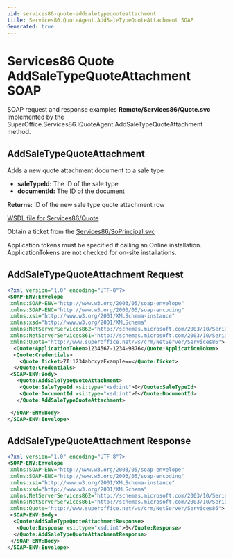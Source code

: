 ```yaml
---
uid: services86-quote-addsaletypequoteattachment
title: Services86.QuoteAgent.AddSaleTypeQuoteAttachment SOAP
Generated: true
---
```


# Services86 Quote AddSaleTypeQuoteAttachment SOAP

SOAP request and response examples **Remote/Services86/Quote.svc**
Implemented by the <see cref="M:SuperOffice.Services86.IQuoteAgent.AddSaleTypeQuoteAttachment">SuperOffice.Services86.IQuoteAgent.AddSaleTypeQuoteAttachment</see> method.

## AddSaleTypeQuoteAttachment

Adds a new quote attachment document to a sale type

* **saleTypeId:** The ID of the sale type
* **documentId:** The ID of the document

**Returns:** ID of the new sale type quote attachment row


[WSDL file for Services86/Quote](../Services86-Quote.md)

Obtain a ticket from the [Services86/SoPrincipal.svc](../SoPrincipal/index.md)

Application tokens must be specified if calling an Online installation. ApplicationTokens are not checked for on-site installations.

## AddSaleTypeQuoteAttachment Request

```xml
<?xml version="1.0" encoding="UTF-8"?>
<SOAP-ENV:Envelope
 xmlns:SOAP-ENV="http://www.w3.org/2003/05/soap-envelope"
 xmlns:SOAP-ENC="http://www.w3.org/2003/05/soap-encoding"
 xmlns:xsi="http://www.w3.org/2001/XMLSchema-instance"
 xmlns:xsd="http://www.w3.org/2001/XMLSchema"
 xmlns:NetServerServices862="http://schemas.microsoft.com/2003/10/Serialization/Arrays"
 xmlns:NetServerServices861="http://schemas.microsoft.com/2003/10/Serialization/"
 xmlns:Quote="http://www.superoffice.net/ws/crm/NetServer/Services86">
  <Quote:ApplicationToken>1234567-1234-9876</Quote:ApplicationToken>
  <Quote:Credentials>
    <Quote:Ticket>7T:1234abcxyzExample==</Quote:Ticket>
  </Quote:Credentials>
 <SOAP-ENV:Body>
   <Quote:AddSaleTypeQuoteAttachment>
    <Quote:SaleTypeId xsi:type="xsd:int">0</Quote:SaleTypeId>
    <Quote:DocumentId xsi:type="xsd:int">0</Quote:DocumentId>
   </Quote:AddSaleTypeQuoteAttachment>

 </SOAP-ENV:Body>
</SOAP-ENV:Envelope>

```


## AddSaleTypeQuoteAttachment Response

```xml
<?xml version="1.0" encoding="UTF-8"?>
<SOAP-ENV:Envelope
 xmlns:SOAP-ENV="http://www.w3.org/2003/05/soap-envelope"
 xmlns:SOAP-ENC="http://www.w3.org/2003/05/soap-encoding"
 xmlns:xsi="http://www.w3.org/2001/XMLSchema-instance"
 xmlns:xsd="http://www.w3.org/2001/XMLSchema"
 xmlns:NetServerServices862="http://schemas.microsoft.com/2003/10/Serialization/Arrays"
 xmlns:NetServerServices861="http://schemas.microsoft.com/2003/10/Serialization/"
 xmlns:Quote="http://www.superoffice.net/ws/crm/NetServer/Services86">
 <SOAP-ENV:Body>
  <Quote:AddSaleTypeQuoteAttachmentResponse>
   <Quote:Response xsi:type="xsd:int">0</Quote:Response>
  </Quote:AddSaleTypeQuoteAttachmentResponse>
 </SOAP-ENV:Body>
</SOAP-ENV:Envelope>

```

